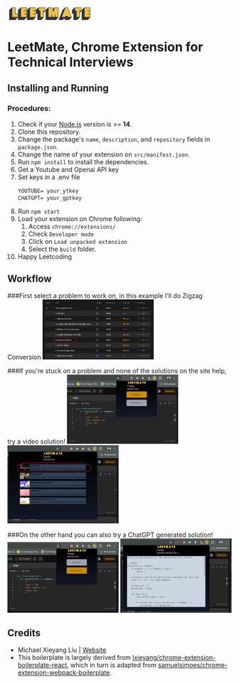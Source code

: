 <img src="src\assets\img\leetMate_logo.png" width="190"/>

# LeetMate, Chrome Extension for Technical Interviews

## Installing and Running

### Procedures:

1. Check if your [Node.js](https://nodejs.org/) version is >= **14**.
2. Clone this repository.
3. Change the package's `name`, `description`, and `repository` fields in `package.json`.
4. Change the name of your extension on `src/manifest.json`.
5. Run `npm install` to install the dependencies.
6. Get a Youtube and Openai API key
7. Set keys in a .env file
    ```
    YOUTUBE= your_ytkey
    CHATGPT= your_gptkey
    ```
6. Run `npm start`
7. Load your extension on Chrome following:
   1. Access `chrome://extensions/`
   2. Check `Developer mode`
   3. Click on `Load unpacked extension`
   4. Select the `build` folder.
8. Happy Leetcoding

## Workflow
###First select a problem to work on, in this example I'll do Zigzag Conversion
<img src="src\assets\img\work1.JPG" width="250"/>

###If you're stuck on a problem and none of the solutions on the site help, try a video solution!
<img src="src\assets\img\work2.JPG" width="250"/>
<img src="src\assets\img\work3.JPG" width="250"/>

###On the other hand you can also try a ChatGPT generated solution!
<img src="src\assets\img\work4.JPG" width="250"/>
<img src="src\assets\img\work5.JPG" width="250"/>
## Credits

- Michael Xieyang Liu | [Website](https://lxieyang.github.io)
- This boilerplate is largely derived from [lxieyang/chrome-extension-boilerplate-react](https://github.com/lxieyang/chrome-extension-boilerplate-react), which in turn is adapted from [samuelsimoes/chrome-extension-webpack-boilerplate](https://github.com/samuelsimoes/chrome-extension-webpack-boilerplate).
